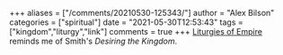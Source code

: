 +++
aliases = ["/comments/20210530-125343/"]
author = "Alex Bilson"
categories = ["spiritual"]
date = "2021-05-30T12:53:43"
tags = ["kingdom","liturgy","link"]
comments = true
+++
[Liturgies of Empire](https://nurselog.online/liturgies-of-empire.html) reminds me of Smith's _Desiring the Kingdom_.

